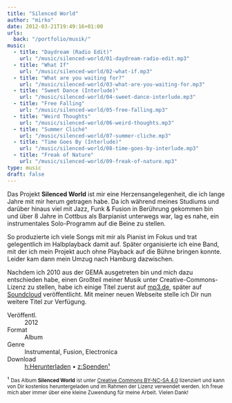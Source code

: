 ```yaml
---
title: "Silenced World"
author: "mirko"
date: 2012-03-21T19:49:16+01:00
urls:
  back: "/portfolio/musik/"
music:
  - title: "Daydream (Radio Edit)"
    url: "/music/silenced-world/01-daydream-radio-edit.mp3"
  - title: "What If"
    url: "/music/silenced-world/02-what-if.mp3"
  - title: "What are you waiting for?"
    url: "/music/silenced-world/03-what-are-you-waiting-for.mp3"
  - title: "Sweet Dance (Interlude)"
    url: "/music/silenced-world/04-sweet-dance-interlude.mp3"
  - title: "Free Falling"
    url: "/music/silenced-world/05-free-falling.mp3"
  - title: "Weird Thoughts"
    url: "/music/silenced-world/06-weird-thoughts.mp3"
  - title: "Summer Cliché"
    url: "/music/silenced-world/07-summer-cliche.mp3"
  - title: "Time Goes By (Interlude)"
    url: "/music/silenced-world/08-time-goes-by-interlude.mp3"
  - title: "Freak of Nature"
    url: "/music/silenced-world/09-freak-of-nature.mp3"
type: music
draft: false
---
```


Das Projekt **Silenced World** ist mir eine Herzensangelegenheit, die ich lange Jahre mit mir herum getragen habe. Da ich während meines Studiums und darüber hinaus viel mit Jazz, Funk & Fusion in Berührung gekommen bin und über 8 Jahre in Cottbus als Barpianist unterwegs war, lag es nahe, ein instrumentales Solo-Programm auf die Beine zu stellen.

So produzierte ich viele Songs mit mir als Pianist im Fokus und trat gelegentlich im Halbplayback damit auf. Später organisierte ich eine Band, mit der ich mein Projekt auch ohne Playback auf die Bühne bringen konnte. Leider kam dann mein Umzug nach Hamburg dazwischen.

Nachdem ich 2010 aus der GEMA ausgetreten bin und mich dazu entschieden habe, einen Großteil meiner Musik unter Creative-Commons-Lizenz zu stellen, habe ich einige Titel zuerst auf [mp3.de](https://www.mp3.de), später auf [Soundcloud](https://soundcloud.com/mirkoschubert/sets/silenced-world-1) veröffentlicht. Mit meiner neuen Webseite stelle ich Dir nun weitere Titel zur Verfügung.

<dl>
  <dt>Veröffentl.</dt><dd>2012</dd>
  <dt>Format</dt><dd>Album</dd>
  <dt>Genre</dt><dd>Instrumental, Fusion, Electronica</dd>
  <dt>Download</dt><dd><a accesskey="h" href="/music/silenced-world/silenced-world-mirko-schubert.zip">h:Herunterladen</a> &bull; <a accesskey="z" href="https://www.paypal.me/mirkoschubert/5" title="Unterstütze mich!" target="_blank">z:Spenden&sup1;</a></dd>
</dl>

&sup1; <small>Das Album **Silenced World** ist unter [Creative Commons BY-NC-SA 4.0](https://creativecommons.org/licenses/by-nc-sa/4.0/) lizenziert und kann von Dir kostenlos heruntergeladen und im Rahmen der Lizenz verwendet werden. Ich freue mich aber immer über eine kleine Zuwendung für meine Arbeit. Vielen Dank!</small>